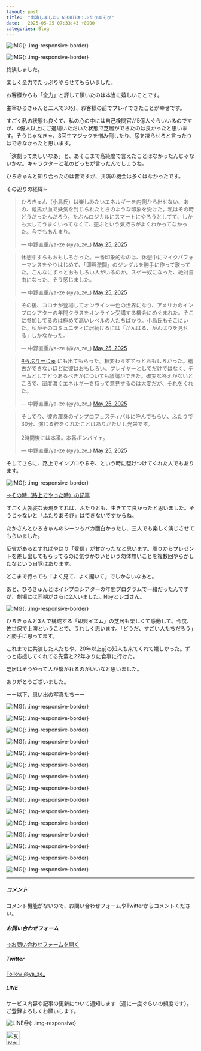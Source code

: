```yaml
---
layout: post
title:  "出演しました。ASOBIBA：ふたりあそび"
date:   2025-05-25 07:33:43 +0900
categories: Blog
---
```



![IMG]({{site.baseurl}}/img/2025/20250525_00.jpg){: .img-responsive-border}

![IMG]({{site.baseurl}}/img/2025/20250525_01.jpg){: .img-responsive-border}



終演しました。

楽しく全力でたっぷりやらせてもらいました。

お客様からも「全力」と評して頂いたのは本当に嬉しいことです。

主宰ひろきゅんと二人で30分、お客様の前でプレイできたことが幸せです。

すごく私の状態も良くて、私の心の中には自己検閲官が5億人ぐらいいるのですが、4億人以上にご退場いただいた状態で芝居ができたのは良かったと思います。そうじゃなきゃ、3回生マジックを憎み倒したり、尿を凍らせろと言ったりはできなかったと思います。

「演劇って楽しいなあ」と、あそこまで高純度で言えたことはなかったんじゃないかな。キャラクターと私のどっちが言ったんでしょうね。

ひろきゅんと知り合ったのは昔ですが、共演の機会は多くはなかったです。

その辺りの経緯↓

<blockquote class="twitter-tweet"><p lang="ja" dir="ltr">ひろきゅん（小島氏）は楽しみたいエネルギーを内側から出せない、あの、蔵馬が血で妖気を封じられたときのような印象を受けた。私はその時どうだったんだろう。たぶんロジカルにスマートにやろうとしてて、しかも大してうまくいってなくて、遊ぶという気持ちがよくわかってなかった。今でもあんまり。</p>&mdash; 中野直重/ya-ze (@ya_ze_) <a href="https://twitter.com/ya_ze_/status/1926438761115590856?ref_src=twsrc%5Etfw">May 25, 2025</a></blockquote> <script async src="https://platform.twitter.com/widgets.js" charset="utf-8"></script>

<blockquote class="twitter-tweet"><p lang="ja" dir="ltr">休憩中すらもおもしろかった。一番印象的なのは、休憩中にマイクパフォーマンスをやりはじめて、「即興激闘」のジングルを勝手に作って歌ってた。こんなにずっとおもしろい人がいるのか。スゲー奴になった、絶対自由になった、そう感じました。</p>&mdash; 中野直重/ya-ze (@ya_ze_) <a href="https://twitter.com/ya_ze_/status/1926439859259871254?ref_src=twsrc%5Etfw">May 25, 2025</a></blockquote> <script async src="https://platform.twitter.com/widgets.js" charset="utf-8"></script>

<blockquote class="twitter-tweet"><p lang="ja" dir="ltr">その後、コロナが登場してオンライン一色の世界になり、アメリカのインプロシアターの年間クラスをオンライン受講する機会にめぐまれた。そこに参加してるのは極めて高いレベルの人たちばかり。小島氏もそこにいた。私がそのコミュニティに居続けるには「がんばる、がんばりを見せる」しかなかった。</p>&mdash; 中野直重/ya-ze (@ya_ze_) <a href="https://twitter.com/ya_ze_/status/1926441552445874294?ref_src=twsrc%5Etfw">May 25, 2025</a></blockquote> <script async src="https://platform.twitter.com/widgets.js" charset="utf-8"></script>

<blockquote class="twitter-tweet"><p lang="ja" dir="ltr"><a href="https://twitter.com/hashtag/%E3%82%89%E3%81%B6%E3%82%8A%E3%83%BC%E3%81%98%E3%82%85?src=hash&amp;ref_src=twsrc%5Etfw">#らぶりーじゅ</a> にも出てもらった。相変わらずずっとおもしろかった。稽古ができないほどに彼はおもしろい。プレイヤーとしてだけではなく、チームとしてどうあるべきかについても議論ができた。確実な答えがないところで、密度濃くエネルギーを持って意見するのは大変だが、それをくれた。</p>&mdash; 中野直重/ya-ze (@ya_ze_) <a href="https://twitter.com/ya_ze_/status/1926443101373026688?ref_src=twsrc%5Etfw">May 25, 2025</a></blockquote> <script async src="https://platform.twitter.com/widgets.js" charset="utf-8"></script>

<blockquote class="twitter-tweet"><p lang="ja" dir="ltr">そして今、彼の渾身のインプロフェスティバルに呼んでもらい、ふたりで30分、演じる枠をくれたことはありがたいし光栄です。<br><br>2時間後には本番。本番ボンバイェ。</p>&mdash; 中野直重/ya-ze (@ya_ze_) <a href="https://twitter.com/ya_ze_/status/1926443662256333262?ref_src=twsrc%5Etfw">May 25, 2025</a></blockquote> <script async src="https://platform.twitter.com/widgets.js" charset="utf-8"></script>


そしてさらに、路上でインプロやるぞ、という時に駆けつけてくれた人でもあります。

![IMG]({{site.baseurl}}/img/20190503_07.JPG){: .img-responsive-border}


[→その時（路上でやった時）の記事](https://naoshigenakanoyaze.github.io/blog/2025/05/09/Futariasobi/)

すごく大袈裟な表現をすれば、ふたりとも、生きてて良かったと思いました。そうじゃないと「ふたりあそび」はできないですからね。

たかさんとひろきゅんのシーンもバカ面白かったし、三人でも楽しく演じさせてもらいました。

反省があるとすればやはり「受信」が甘かったなと思います。周りからプレゼントを差し出してもらってるのに気づかないという勿体無いことを複数回やらかしたなという自覚はあります。

どこまで行っても「よく見て、よく聞いて」でしかないなあと。

あと、ひろきゅんとはインプロシアターの年間プログラムで一緒だったんですが、劇場には同期がさらに2人いました。Noyとレゴさん。

![IMG]({{site.baseurl}}/img/2025/20250525_17.jpg){: .img-responsive-border}

ひろきゅんと3人で構成する「即興イズム」の芝居も楽しくて感動して。今度、佐世保で上演ということで、うれしく思います。「どうだ、すごい人たちだろう」と勝手に思ってます。

これまでに共演した人たちや、20年以上前の知人も来てくれて嬉しかった。ずっと応援してくれてる先輩と22年ぶりに食事に行けた。

芝居はそうやって人が繋がれるのがいいなと思いました。

ありがとうございました。


ーー以下、思い出の写真たちーー

![IMG]({{site.baseurl}}/img/2025/20250525_02.jpg){: .img-responsive-border}

![IMG]({{site.baseurl}}/img/2025/20250525_03.jpg){: .img-responsive-border}

![IMG]({{site.baseurl}}/img/2025/20250525_04.jpg){: .img-responsive-border}

![IMG]({{site.baseurl}}/img/2025/20250525_05.jpg){: .img-responsive-border}

![IMG]({{site.baseurl}}/img/2025/20250525_06.jpg){: .img-responsive-border}

![IMG]({{site.baseurl}}/img/2025/20250525_07.jpg){: .img-responsive-border}

![IMG]({{site.baseurl}}/img/2025/20250525_08.jpg){: .img-responsive-border}

![IMG]({{site.baseurl}}/img/2025/20250525_09.jpg){: .img-responsive-border}

![IMG]({{site.baseurl}}/img/2025/20250525_10.jpg){: .img-responsive-border}

![IMG]({{site.baseurl}}/img/2025/20250525_11.jpg){: .img-responsive-border}

![IMG]({{site.baseurl}}/img/2025/20250525_12.jpg){: .img-responsive-border}

![IMG]({{site.baseurl}}/img/2025/20250525_13.jpg){: .img-responsive-border}

![IMG]({{site.baseurl}}/img/2025/20250525_14.jpg){: .img-responsive-border}

![IMG]({{site.baseurl}}/img/2025/20250525_15.jpg){: .img-responsive-border}

![IMG]({{site.baseurl}}/img/2025/20250525_16.jpg){: .img-responsive-border}


---
##### コメント
コメント機能がないので、お問い合わせフォームやTwitterからコメントください。

##### お問い合わせフォーム
[→お問い合わせフォームを開く]({{site.baseurl}}/docs/contact/)

##### Twitter

<a href="https://twitter.com/ya_ze_?ref_src=twsrc%5Etfw" class="twitter-follow-button" data-show-count="false">Follow @ya_ze_</a><script async src="https://platform.twitter.com/widgets.js" charset="utf-8"></script>


##### LINE

サービス内容や記事の更新について通知します（週に一度ぐらいの頻度です）。
ご登録よろしくお願いします。

![LINE@]({{site.baseurl}}/img/lineat.png){: .img-responsive}

<a href="https://line.me/R/ti/p/%40tqt3140x"><img height="36" border="0" alt="友だち追加" src="https://scdn.line-apps.com/n/line_add_friends/btn/ja.png"></a>
